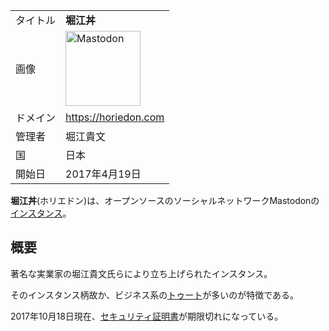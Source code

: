 <div>

|          |                                                                                                                                                                                                                                                                                                        |
|----------|--------------------------------------------------------------------------------------------------------------------------------------------------------------------------------------------------------------------------------------------------------------------------------------------------------|
| タイトル | **堀江丼**                                                                                                                                                                                                                                                                                             |
| 画像     | [<img src="/images/thumb/0/00/Mastodon_logo.png/120px-Mastodon_logo.png" srcset="/images/thumb/0/00/Mastodon_logo.png/180px-Mastodon_logo.png 1.5x, /images/0/00/Mastodon_logo.png 2x" width="120" height="120" alt="Mastodon" />](/%E3%83%95%E3%82%A1%E3%82%A4%E3%83%AB:Mastodon_logo.png "Mastodon") |
| ドメイン | <a href="https://horiedon.com" rel="nofollow">https://horiedon.com</a>                                                                                                                                                                                                                                 |
| 管理者   | 堀江貴文                                                                                                                                                                                                                                                                                               |
| 国       | 日本                                                                                                                                                                                                                                                                                                   |
| 開始日   | 2017年4月19日                                                                                                                                                                                                                                                                                          |

**堀江丼**(ホリエドン)は、オープンソースのソーシャルネットワークMastodonの[インスタンス](/%E3%82%A4%E3%83%B3%E3%82%B9%E3%82%BF%E3%83%B3%E3%82%B9 "インスタンス")。

## 概要

著名な実業家の堀江貴文氏らにより立ち上げられたインスタンス。

そのインスタンス柄故か、ビジネス系の[トゥート](/%E3%83%88%E3%82%A5%E3%83%BC%E3%83%88 "トゥート")が多いのが特徴である。

2017年10月18日現在、[セキュリティ証明書](/%E3%82%BB%E3%82%AD%E3%83%A5%E3%83%AA%E3%83%86%E3%82%A3%E8%A8%BC%E6%98%8E%E6%9B%B8 "セキュリティ証明書")が期限切れになっている。

</div>
